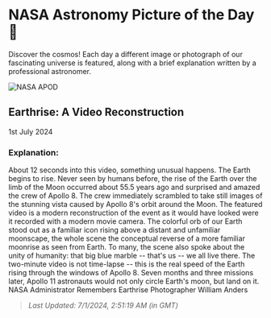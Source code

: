 
  # NASA Astronomy Picture of the Day 🌌

  Discover the cosmos! Each day a different image or photograph of our fascinating universe is featured, along with a brief explanation written by a professional astronomer.

![NASA APOD](undefined)

## Earthrise: A Video Reconstruction

1st July 2024

### Explanation: 

About 12 seconds into this video, something unusual happens. The Earth begins to rise.  Never seen by humans before, the rise of the Earth over the limb of the Moon occurred about 55.5 years ago and surprised and amazed the crew of Apollo 8. The crew immediately scrambled to take still images of the stunning vista caused by Apollo 8's orbit around the Moon. The featured video is a modern reconstruction of the event as it would have looked were it recorded with a modern movie camera. The colorful orb of our Earth stood out as a familiar icon rising above a distant and unfamiliar moonscape, the whole scene the conceptual reverse of a more familiar moonrise as seen from Earth. To many, the scene also spoke about the unity of humanity: that big blue marble -- that's us -- we all live there. The two-minute video is not time-lapse -- this is the real speed of the Earth rising through the windows of Apollo 8. Seven months and three missions later, Apollo 11 astronauts would not only circle Earth's moon, but land on it.   NASA Administrator Remembers Earthrise Photographer William Anders

> _Last Updated: 7/1/2024, 2:51:19 AM (in GMT)_
